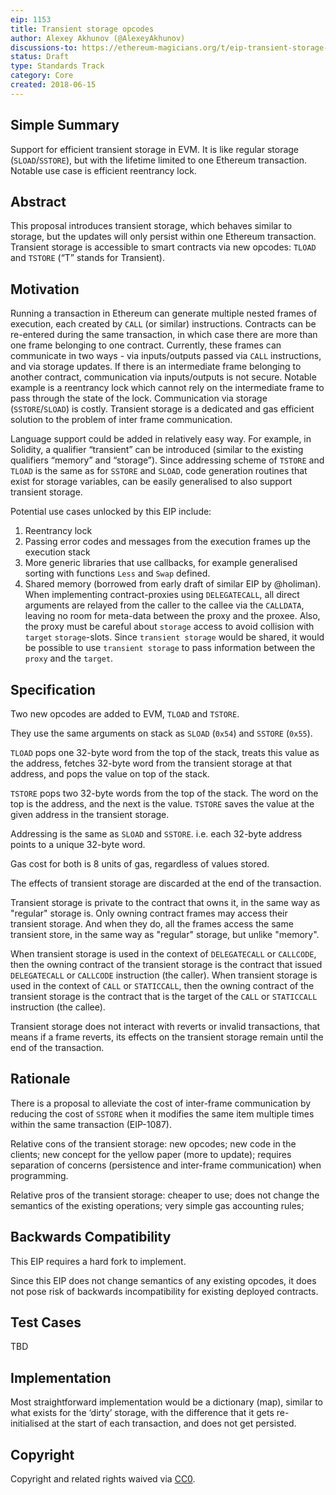 ```yaml
---
eip: 1153
title: Transient storage opcodes
author: Alexey Akhunov (@AlexeyAkhunov)
discussions-to: https://ethereum-magicians.org/t/eip-transient-storage-opcodes/553
status: Draft
type: Standards Track
category: Core
created: 2018-06-15
---
```


## Simple Summary
Support for efficient transient storage in EVM. It is like regular storage (`SLOAD`/`SSTORE`), but with the lifetime limited to one Ethereum transaction.
Notable use case is efficient reentrancy lock.

## Abstract
This proposal introduces transient storage, which behaves similar to storage,
but the updates will only persist within one Ethereum transaction. Transient storage is accessible to smart contracts via new opcodes: `TLOAD` and `TSTORE` (“T” stands for Transient).

## Motivation
Running a transaction in Ethereum can generate multiple nested frames of execution, each created by `CALL` (or similar) instructions.
Contracts can be re-entered during the same transaction, in which case there are more than one frame belonging to one contract.
Currently, these frames can communicate in two ways - via inputs/outputs passed via `CALL` instructions, and via storage updates.
If there is an intermediate frame belonging to another contract, communication via inputs/outputs is not secure. Notable example is a reentrancy lock which cannot rely on the intermediate frame to pass through the state of the lock.
Communication via storage (`SSTORE`/`SLOAD`) is costly. Transient storage is a dedicated and gas efficient solution to the problem of inter frame communication.

Language support could be added in relatively easy way. For example, in Solidity, a qualifier “transient” can be introduced (similar to the existing qualifiers “memory” and “storage”). Since addressing scheme of `TSTORE` and `TLOAD` is the same as for `SSTORE` and `SLOAD`, code generation routines that exist for storage variables, can be easily generalised to also support transient storage.

Potential use cases unlocked by this EIP include:
1. Reentrancy lock
2. Passing error codes and messages from the execution frames up the execution stack
3. More generic libraries that use callbacks, for example generalised sorting with functions `Less` and `Swap` defined.
4. Shared memory (borrowed from early draft of similar EIP by @holiman). When implementing contract-proxies using `DELEGATECALL`, all direct arguments are relayed from the caller to the callee via the `CALLDATA`, leaving no room for meta-data between the proxy and the proxee. Also, the proxy must be careful about `storage` access to avoid collision with `target` `storage`-slots. Since `transient storage` would be shared, it would be possible to use `transient storage` to pass information between the `proxy` and the `target`.  

## Specification
Two new opcodes are added to EVM, `TLOAD` and `TSTORE`.

They use the same arguments on stack as `SLOAD` (`0x54`) and `SSTORE` (`0x55`).

`TLOAD` pops one 32-byte word from the top of the stack, treats this value as the address, fetches 32-byte word from the transient storage at that address, and pops the value on top of the stack.

`TSTORE` pops two 32-byte words from the top of the stack. The word on the top is the address, and the next is the value. `TSTORE` saves the value at the given address in the transient storage.

Addressing is the same as `SLOAD` and `SSTORE`. i.e. each 32-byte address points to a unique 32-byte word.

Gas cost for both is 8 units of gas, regardless of values stored.

The effects of transient storage are discarded at the end of the transaction.

Transient storage is private to the contract that owns it, in the same way as "regular" storage is. Only owning contract frames may access their transient storage. And when they do, all the frames access the same transient store, in the same way as "regular" storage, but unlike "memory".

When transient storage is used in the context of `DELEGATECALL` or `CALLCODE`, then the owning contract of the transient storage is the contract that issued `DELEGATECALL` or `CALLCODE` instruction (the caller). When transient storage is used in the context of `CALL` or `STATICCALL`, then the owning contract of the transient storage is the contract that is the target of the `CALL` or `STATICCALL` instruction (the callee).

Transient storage does not interact with reverts or invalid transactions, that means if a frame reverts, its effects on the transient storage remain until the end of the transaction.

## Rationale
There is a proposal to alleviate the cost of inter-frame communication by reducing the cost of `SSTORE` when it modifies the same item multiple times within the same transaction (EIP-1087).

Relative cons of the transient storage: new opcodes; new code in the clients; new concept for the yellow paper (more to update); requires separation of concerns (persistence and inter-frame communication) when programming.

Relative pros of the transient storage:  cheaper to use; does not change the semantics of the existing operations; very simple gas accounting rules;

## Backwards Compatibility
This EIP requires a hard fork to implement.

Since this EIP does not change semantics of any existing opcodes, it does not pose risk of backwards incompatibility for existing deployed contracts.

## Test Cases
TBD

## Implementation
Most straightforward implementation would be a dictionary (map), similar to what exists for the ‘dirty’ storage, with the difference that it gets re-initialised at the start of each transaction, and does not get persisted.

## Copyright
Copyright and related rights waived via [CC0](https://creativecommons.org/publicdomain/zero/1.0/).
